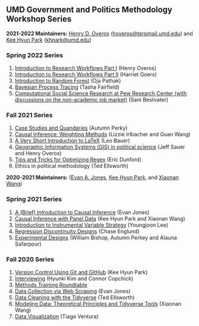 ## UMD Government and Politics Methodology Workshop Series

__2021-2022 Maintainers:__ [Henry D. Overos](https://github.com/overos93) (hoveros@terpmail.umd.edu) and [Kee Hyun Park](https://github.com/keehyunpark) (khpark@umd.edu)

### Spring 2022 Series
1. [Introduction to Research Workflows Part I]() (Henry Overos)
2. [Introduction to Research Workflows Part II]() (Harriet Goers)
3. [Introduction to Random Forest]() (Oja Pathak)
4. [Bayesian Process Tracing]() (Tasha Fairfield)
5. [Computational Social Science Research at Pew Research Center (with discussions on the non-academic job market)]() (Sam Bestvater)

### Fall 2021 Series
1. [Case Studies and Quandaries](https://github.com/gsa-gvpt/gvpt-methods/tree/master/casestudies) (Autumn Perky)
2. [Causal Inference: Weighting Methods](https://github.com/gsa-gvpt/gvpt-methods/tree/master/weighting) (Lizzie Irlbacher and Guan Wang)
3. [A Very Short Introduction to LaTeX](https://github.com/gsa-gvpt/gvpt-methods/tree/master/introLaTeX) (Leo Bauer)
4. [Geographic Information Systems (GIS) in political science](https://github.com/gsa-gvpt/gvpt-methods/tree/master/introgis) (Jeff Sauer and Henry Overos)
5. [Tips and Tricks for Optimizing Regex](https://github.com/gsa-gvpt/gvpt-methods/tree/master/regex) (Eric Dunford)
6. Ethics in political methodology (Ted Ellsworth)

__2020-2021 Maintainers:__ ([Evan A. Jones](https://github.com/EandrewJones), [Kee Hyun Park](https://github.com/keehyunpark), and [Xiaonan Wang](https://github.com/Xiaonan21))

### Spring 2021 Series

1. [A (Brief) Introduction to Causal Inference](https://github.com/gsa-gvpt/gvpt-methods/tree/master/CI_intro) (Evan Jones)
2. [Causal Inference with Panel Data](https://github.com/gsa-gvpt/gvpt-methods/tree/master/paneldata) (Kee Hyun Park and Xiaonan Wang)
3. [Introduction to Instrumental Variable Strategy](https://github.com/gsa-gvpt/gvpt-methods/tree/master/instrumentalvariables) (Youngjoon Lee)
4. [Regression Discontinuity Designs](https://github.com/gsa-gvpt/gvpt-methods/tree/master/regressiondiscontinuity) (Chase Englund)
5. [Experimental Designs](https://github.com/gsa-gvpt/gvpt-methods/tree/master/experiments) (William Bishop, Autumn Perkey and Alauna Safarpour)

### Fall 2020 Series

1. [Version Control Using Git and GitHub](https://github.com/EandrewJones/gvpt-methods/tree/master/versioncontrol) (Kee Hyun Park)
2. [Interviewing](https://github.com/gsa-gvpt/gvpt-methods/tree/master/interviews/) (Hyunki Kim and Connor Copchick)
3. [Methods Training Roundtable](https://github.com/gsa-gvpt/gvpt-methods/tree/master/roundtable/)
4. [Data Collection via Web Scraping](https://github.com/gsa-gvpt/gvpt-methods/tree/master/webscraping) (Evan Jones)
5. [Data Cleaning with the Tidyverse](https://github.com/gsa-gvpt/gvpt-methods/tree/master/datacleaning) (Ted Ellsworth)
6. [Modeling Data: Theoretical Principles and Tidyverse Tools](https://github.com/gsa-gvpt/gvpt-methods/tree/master/modeling) (Xiaonan Wang)
7. [Data Visualization](https://github.com/gsa-gvpt/gvpt-methods/tree/master/datavisualization) (Tiago Ventura)
